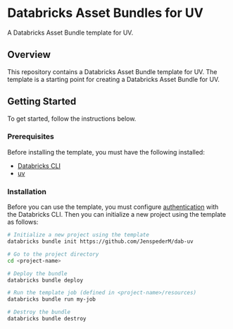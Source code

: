 # Databricks Asset Bundles for UV

A Databricks Asset Bundle template for UV.

## Overview

This repository contains a Databricks Asset Bundle template for UV. The template is a starting point for creating a Databricks Asset Bundle for UV.

## Getting Started

To get started, follow the instructions below.

### Prerequisites

Before installing the template, you must have the following installed:

- [Databricks CLI](https://docs.databricks.com/en/dev-tools/cli/install.html)
- [uv](https://docs.astral.sh/uv/getting-started/installation/) 

### Installation

Before you can use the template, you must configure [authentication](https://docs.databricks.com/en/dev-tools/bundles/index.html#authentication) with the Databricks CLI. Then you can initialize a new project using the template as follows:

```bash
# Initialize a new project using the template
databricks bundle init https://github.com/JenspederM/dab-uv

# Go to the project directory
cd <project-name>

# Deploy the bundle
databricks bundle deploy

# Run the template job (defined in <project-name>/resources)
databricks bundle run my-job

# Destroy the bundle
databricks bundle destroy
```
